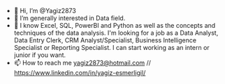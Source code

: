 - 👋 Hi, I’m @Yagiz2873
- 👀 I’m generally interested in Data field.
- 🌱 I know Excel, SQL, PowerBI and Python as well as the concepts and techniques of the data analysis. I'm looking for a job as a Data Analyst, Data Entry Clerk, CRM Analyst/Specialist, Business Intelligence Specialist or Reporting Specialist. I can start working as an intern or junior if you want.
- 📫 How to reach me yagiz2873@hotmail.com // https://www.linkedin.com/in/yagiz-esmerligil/      

<!---
Yagiz2873/Yagiz2873 is a ✨ special ✨ repository because its `README.md` (this file) appears on your GitHub profile.
You can click the Preview link to take a look at your changes.
--->

